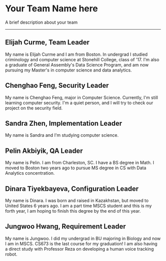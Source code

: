 # Your Team Name here
A brief description about your team


------------------------------------------------------------------------------
## Elijah Curme, Team Leader
My name is Elijah Curme and I am from Boston. In undergrad I studied criminology and computer science at Stonehill College, class of '17. I'm also a graduate of General Assembly's Data Science Program, and am now pursuing my Master's in computer science and data analytics.

## Chenghao Feng, Security Leader
My name is Chenghao Feng, major in Computer Science. Currently, I'm still learning computer security. I'm a quiet person, and I will try to check our project on the security field.


## Sandra Zhen, Implementation Leader
My name is Sandra and I'm studying computer science.

## Pelin Akbiyik, QA Leader
My name is Pelin. I am from Charleston, SC. I have a BS degree in Math. I moved to Boston two years ago to pursue MS degree in CS with Data Analytics concentration.

## Dinara Tiyekbayeva, Configuration Leader
My name is Dinara. I was born and raised in Kazakhstan, but moved to United States 6 years ago. I am a part time MSCS student and this is my forth year, I am hoping to finish this degree by the end of this year. 

## Jungwoo Hwang, Requirement Leader
My name is Jungwoo. I did my undergrad in BU majoring in Biology and now I am in MSCS. CS673 is the last course for my graduation! I am also having a direct study with Professor Reza on developing a human voice tracking robot.
